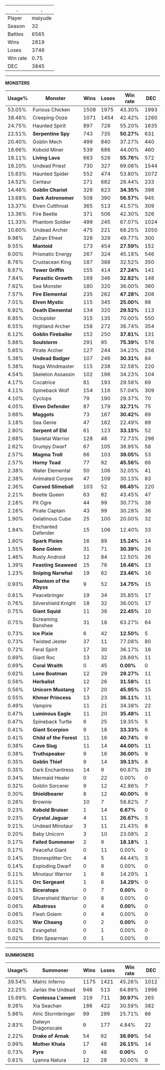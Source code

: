 .|.
|-|-
Player|maiyude
Season|32
Battles|6565
Wins|2819
Loses|3746
Win rate|0.75
DEC|3845

---
**MONSTERS**

Usage%|Monster|Wins|Loses|Win rate|DEC|
-|-|-|-|-|-|
53.05%|Furious Chicken|1508|1975|43.30%|1993|
38.46%|Creeping Ooze|1071|1454|42.42%|1260|
24.75%|Haunted Spirit|897|728|55.20%|1635|
22.51%|**Serpentine Spy**|743|735|**50.27%**|631|
20.40%|Goblin Mech|499|840|37.27%|440|
18.66%|Kobold Miner|539|686|44.00%|460|
18.11%|**Living Lava**|663|526|**55.76%**|572|
16.10%|Undead Priest|730|327|69.06%|1544|
15.63%|Haunted Spider|552|474|53.80%|1072|
14.52%|Centaur|271|682|28.44%|233|
14.46%|**Goblin Chariot**|326|623|**34.35%**|398|
13.68%|**Dark Astronomer**|508|390|**56.57%**|945|
13.37%|Elven Cutthroat|365|513|41.57%|309|
13.36%|Fire Beetle|371|506|42.30%|326|
11.33%|Phantom Soldier|499|245|67.07%|1024|
10.60%|Undead Archer|475|221|68.25%|1050|
9.98%|Zalran Efreet|326|329|49.77%|300|
9.55%|**Mantoid**|173|454|**27.59%**|152|
9.00%|Prismatic Energy|267|324|45.18%|546|
8.76%|Crustacean King|187|388|32.52%|350|
8.67%|**Tower Griffin**|155|414|**27.24%**|141|
7.84%|**Parasitic Growth**|169|346|**32.82%**|148|
7.62%|Sea Monster|180|320|36.00%|360|
7.57%|**Fire Elemental**|235|262|**47.28%**|208|
7.01%|**Elven Mystic**|115|345|**25.00%**|98|
6.92%|**Death Elemental**|134|320|**29.52%**|113|
6.85%|Octopider|315|135|70.00%|550|
6.55%|Highland Archer|158|272|36.74%|354|
6.12%|**Goblin Fireballer**|152|250|**37.81%**|131|
5.88%|**Soulstorm**|291|95|**75.39%**|576|
5.65%|Pirate Archer|127|244|34.23%|256|
5.38%|**Undead Badger**|107|246|**30.31%**|84|
5.38%|Naga Windmaster|115|238|32.58%|220|
4.54%|Skeleton Assassin|102|196|34.23%|104|
4.17%|Cocatrice|81|193|29.56%|69|
4.11%|Spineback Wolf|154|116|57.04%|309|
4.10%|Cyclops|79|190|29.37%|70|
4.05%|**Elven Defender**|87|179|**32.71%**|75|
3.66%|**Maggots**|73|167|**30.42%**|89|
3.18%|Sea Genie|47|162|22.49%|89|
2.80%|**Serpent of Eld**|61|123|**33.15%**|52|
2.68%|Skeletal Warrior|128|48|72.73%|296|
2.62%|Grumpy Dwarf|67|105|38.95%|58|
2.57%|**Magma Troll**|66|103|**39.05%**|53|
2.57%|**Horny Toad**|77|92|**45.56%**|66|
2.38%|Water Elemental|50|106|32.05%|41|
2.38%|Animated Corpse|47|109|30.13%|83|
2.36%|**Cursed Slimeball**|103|52|**66.45%**|220|
2.21%|Beetle Queen|63|82|43.45%|47|
2.18%|Pit Ogre|44|99|30.77%|38|
2.16%|Pirate Captain|43|99|30.28%|36|
1.90%|Gelatinous Cube|25|100|20.00%|32|
1.84%|Enchanted Defender|15|106|12.40%|33|
1.60%|**Spark Pixies**|16|89|**15.24%**|14|
1.55%|**Bone Golem**|31|71|**30.39%**|26|
1.46%|Rusty Android|12|84|12.50%|26|
1.39%|**Feasting Seaweed**|15|76|**16.48%**|13|
1.23%|**Sniping Narwhal**|19|62|**23.46%**|16|
0.93%|**Phantom of the Abyss**|9|52|**14.75%**|15|
0.81%|Peacebringer|19|34|35.85%|17|
0.76%|Silvershield Knight|18|32|36.00%|17|
0.75%|**Giant Squid**|11|38|**22.45%**|10|
0.75%|Screaming Banshee|31|18|63.27%|64|
0.73%|**Ice Pixie**|6|42|**12.50%**|5|
0.73%|Twisted Jester|37|11|77.08%|80|
0.72%|Feral Spirit|17|30|36.17%|16|
0.69%|Giant Roc|13|32|28.89%|11|
0.69%|**Coral Wraith**|0|45|**0.00%**|0|
0.62%|**Lone Boatman**|12|29|**29.27%**|11|
0.58%|**Herbalist**|12|26|**31.58%**|11|
0.56%|**Unicorn Mustang**|17|20|**45.95%**|15|
0.55%|**Khmer Princess**|13|23|**36.11%**|11|
0.49%|Vampire|11|21|34.38%|22|
0.47%|**Luminous Eagle**|11|20|**35.48%**|11|
0.47%|Spineback Turtle|6|25|19.35%|5|
0.41%|**Giant Scorpion**|9|18|**33.33%**|6|
0.41%|**Child of the Forest**|11|16|**40.74%**|9|
0.38%|**Cave Slug**|11|14|**44.00%**|11|
0.38%|**Truthspeaker**|9|16|**36.00%**|9|
0.35%|**Goblin Thief**|9|14|**39.13%**|8|
0.35%|Dark Enchantress|14|9|60.87%|28|
0.34%|Mermaid Healer|0|22|0.00%|0|
0.32%|Goblin Sorcerer|9|12|42.86%|7|
0.30%|**Shieldbearer**|8|12|**40.00%**|9|
0.26%|Brownie|10|7|58.82%|7|
0.23%|**Kobold Bruiser**|1|14|**6.67%**|0|
0.23%|**Crystal Jaguar**|4|11|**26.67%**|3|
0.21%|Undead Minotaur|3|11|21.43%|8|
0.20%|Baby Unicorn|3|10|23.08%|2|
0.17%|**Failed Summoner**|2|9|**18.18%**|1|
0.17%|Peaceful Giant|0|11|0.00%|0|
0.14%|Stonesplitter Orc|4|5|44.44%|3|
0.14%|Exploding Dwarf|0|9|0.00%|0|
0.11%|Minotaur Warrior|1|6|14.29%|1|
0.11%|**Orc Sergeant**|1|6|**14.29%**|0|
0.11%|**Biceratops**|0|7|**0.00%**|0|
0.09%|Silvershield Warrior|0|6|0.00%|0|
0.06%|**Albatross**|0|4|**0.00%**|0|
0.06%|Flesh Golem|0|4|0.00%|0|
0.03%|**War Chaang**|0|2|**0.00%**|0|
0.02%|Evangelist|0|1|0.00%|0|
0.02%|Ettin Spearman|0|1|0.00%|0|

---
**SUMMONERS**

Usage%|Summoner|Wins|Loses|Win rate|DEC|
-|-|-|-|-|-|
39.54%|Malric Inferno|1175|1421|45.26%|1012|
22.25%|Jarlax the Undead|948|513|64.89%|1996|
15.69%|**Contessa L'ament**|319|711|**30.97%**|265|
9.26%|Xia Seachan|186|422|30.59%|382|
5.86%|Alric Stormbringer|99|286|25.71%|86|
2.83%|Delwyn Dragonscale|9|177|4.84%|22|
2.22%|**Drake of Arnak**|54|92|**36.99%**|54|
0.99%|**Mother Khala**|17|48|**26.15%**|14|
0.73%|**Pyre**|0|48|**0.00%**|0|
0.61%|Lyanna Natura|12|28|30.00%|9|
